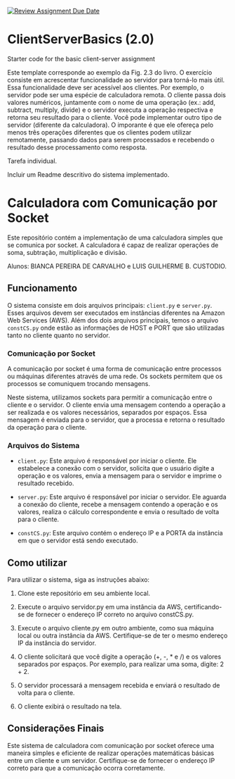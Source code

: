 [![Review Assignment Due Date](https://classroom.github.com/assets/deadline-readme-button-24ddc0f5d75046c5622901739e7c5dd533143b0c8e959d652212380cedb1ea36.svg)](https://classroom.github.com/a/pmCXrCMx)
# ClientServerBasics (2.0)
Starter code for the basic client-server assignment


Este template corresponde ao exemplo da Fig. 2.3 do livro. O exercício consiste em acrescentar funcionalidade ao servidor para torná-lo mais útil. Essa funcionalidade deve ser acessível aos clientes. Por exemplo, o servidor pode ser uma espécie de calculadora remota. O cliente passa dois valores numéricos, juntamente com o nome de uma operação (ex.: add, subtract, multiply, divide) e o servidor executa a operação respectiva e retorna seu resultado para o cliente. Você pode implementar outro tipo de servidor (diferente da calculadora). O imporante é que ele ofereça pelo menos três operações diferentes que os clientes podem utilizar remotamente, passando dados para serem processados e recebendo o resultado desse processamento como resposta.

Tarefa individual.

Incluir um Readme descritivo do sistema implementado.

#

# Calculadora com Comunicação por Socket

Este repositório contém a implementação de uma calculadora simples que se comunica por socket. A calculadora é capaz de realizar operações de soma, subtração, multiplicação e divisão.

Alunos: BIANCA PEREIRA DE CARVALHO e LUIS GUILHERME B. CUSTODIO.

## Funcionamento
O sistema consiste em dois arquivos principais: `client.py` e `server.py`. Esses arquivos devem ser executados em instâncias diferentes na Amazon Web Services (AWS). Além dos dois arquivos principais, temos o arquivo `constCS.py` onde estão as informações de HOST e PORT que são utilizadas tanto no cliente quanto no servidor.

### Comunicação por Socket
A comunicação por socket é uma forma de comunicação entre processos ou máquinas diferentes através de uma rede. Os sockets permitem que os processos se comuniquem trocando mensagens.

Neste sistema, utilizamos sockets para permitir a comunicação entre o cliente e o servidor. O cliente envia uma mensagem contendo a operação a ser realizada e os valores necessários, separados por espaços. Essa mensagem é enviada para o servidor, que a processa e retorna o resultado da operação para o cliente.

### Arquivos do Sistema
- `client.py`: Este arquivo é responsável por iniciar o cliente. Ele estabelece a conexão com o servidor, solicita que o usuário digite a operação e os valores, envia a mensagem para o servidor e imprime o resultado recebido.

- `server.py`: Este arquivo é responsável por iniciar o servidor. Ele aguarda a conexão do cliente, recebe a mensagem contendo a operação e os valores, realiza o cálculo correspondente e envia o resultado de volta para o cliente.

- `constCS.py`: Este arquivo contém o endereço IP e a PORTA da instância em que o servidor está sendo executado.

## Como utilizar
Para utilizar o sistema, siga as instruções abaixo:

1. Clone este repositório em seu ambiente local.

2. Execute o arquivo servidor.py em uma instância da AWS, certificando-se de fornecer o endereço IP correto no arquivo constCS.py.

3. Execute o arquivo cliente.py em outro ambiente, como sua máquina local ou outra instância da AWS. Certifique-se de ter o mesmo endereço IP da instância do servidor.

4. O cliente solicitará que você digite a operação (+, -, * e /) e os valores separados por espaços. Por exemplo, para realizar uma soma, digite: 2 + 2.

5. O servidor processará a mensagem recebida e enviará o resultado de volta para o cliente.

6. O cliente exibirá o resultado na tela.

## Considerações Finais
Este sistema de calculadora com comunicação por socket oferece uma maneira simples e eficiente de realizar operações matemáticas básicas entre um cliente e um servidor. Certifique-se de fornecer o endereço IP correto para que a comunicação ocorra corretamente.

